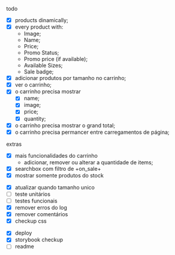 todo

- [x] products dinamically;
- [x] every product with:
  - Image;
  - Name;
  - Price;
  - Promo Status;
  - Promo price (if available);
  - Available Sizes;
  - Sale badge;
- [x] adicionar produtos por tamanho no carrinho;
- [x] ver o carrinho;
- [x] o carrinho precisa mostrar
  - [x] name;
  - [x] image;
  - [x] price;
  - [x] quantity;
- [x] o carrinho precisa mostrar o grand total;
- [x] o carrinho precisa permancer entre carregamentos de página;

extras

- [x] mais funcionalidades do carrinho
  - adicionar, remover ou alterar a quantidade de items;
- [x] searchbox com filtro de +on_sale+
- [x] mostrar somente produtos do stock

* [x] atualizar quando tamanho unico
* [ ] teste unitários
* [ ] testes funcionais
* [x] remover erros do log
* [x] remover comentários
* [x] checkup css

- [x] deploy
- [x] storybook checkup
- [ ] readme
